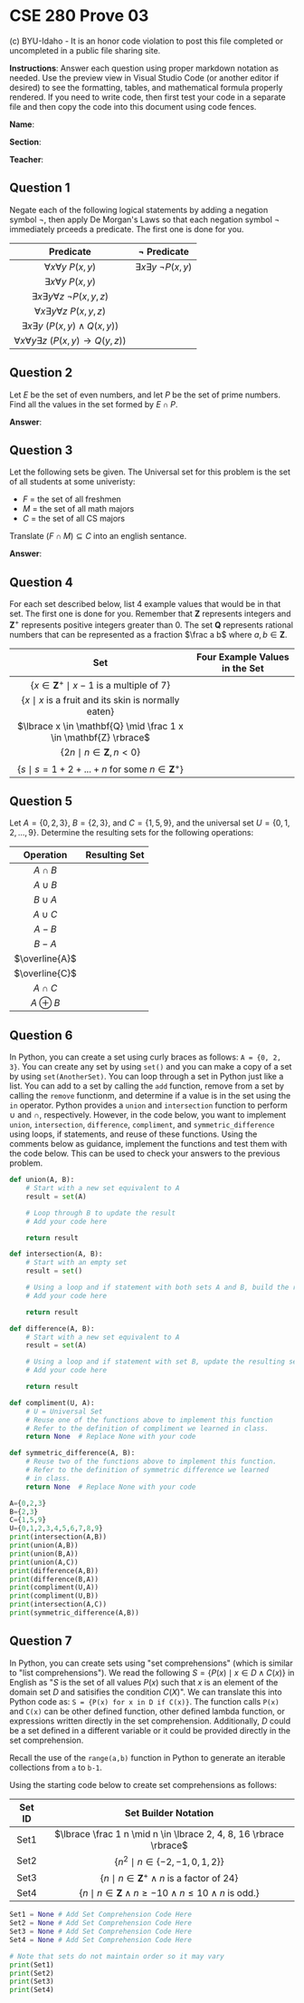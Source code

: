 # CSE 280 Prove 03

(c) BYU-Idaho - It is an honor code violation to post this
file completed or uncompleted in a public file sharing site.

**Instructions**: Answer each question using proper markdown notation as needed.  Use the preview view in Visual Studio Code (or another editor if desired) to see the formatting, tables, and mathematical formula properly rendered.  If you need to write code, then first test your code in a separate file and then copy the code into this document using code fences. 

**Name**:

**Section**:

**Teacher**:

## Question 1

Negate each of the following logical statements by adding a negation symbol $\neg$, then apply De Morgan's Laws so that each negation symbol $\neg$ immediately prceeds a predicate.  The first one is done for you.

|Predicate|$\neg$ Predicate|
|:-:|:-:|
|$\forall x \forall y \ P(x,y)$|$\exists x \exists y \ \neg P(x,y)$|
|$\exists x \forall y \ P(x,y)$||
|$\exists x \exists y \forall z \ \neg P(x,y,z)$||
|$\forall x \exists y \forall z \ P(x,y,z)$||
|$\exists x \exists y \ (P(x,y) \land Q(x,y))$||
|$\forall x \forall y \exists z \ (P(x,y) \to Q(y,z))$||

## Question 2

Let $E$ be the set of even numbers, and let $P$ be the set of prime numbers.  Find all the values in the set formed by $E \cap P$.

**Answer**:  

## Question 3

Let the following sets be given.  The Universal set for this problem is the set of all students at some univeristy:

* $F$ = the set of all freshmen
* $M$ = the set of all math majors
* $C$ = the set of all CS majors

Translate $(F \cap M) \subseteq C$ into an english sentance.

**Answer**:


## Question 4

For each set described below, list 4 example values that would be in that set.  The first one is done for you.  Remember that $\mathbf{Z}$ represents integers and $\mathbf{Z}^+$ represents positive integers greater than 0.  The set $\mathbf{Q}$ represents rational numbers that can be represented as a fraction $\frac a b$ where $a, b \in \mathbf{Z}$.

|Set|Four Example Values in the Set|
|:-:|:-:|
|$\lbrace x \in \mathbf{Z}^+ \mid x-1 \text{ is a multiple of 7} \rbrace$||
|$\lbrace x \mid x \text{ is a fruit and its skin is normally eaten} \rbrace$||
|$\lbrace x \in \mathbf{Q} \mid \frac 1 x \in \mathbf{Z} \rbrace$||
|$\lbrace 2n \mid n \in \mathbf{Z}, n \lt 0 \rbrace$||
|$\lbrace s \mid s = 1 + 2 + ... + n \text{ for some } n \in \mathbf{Z}^+ \rbrace$||

## Question 5

Let $A = \lbrace 0, 2, 3 \rbrace$, $B = \lbrace 2, 3 \rbrace$, and $C = \lbrace 1, 5, 9 \rbrace$, and the universal set $U = \lbrace 0, 1, 2, ...,  9 \rbrace$.  Determine the resulting sets for the following operations:

|Operation|Resulting Set|
|:-:|:-:|
|$A \cap B$||
|$A \cup B$||
|$B \cup A$||
|$A \cup C$||
|$A - B$||
|$B - A$||
|$\overline{A}$||
|$\overline{C}$||
|$A \cap C$||
|$A \oplus B$||


## Question 6

In Python, you can create a set using curly braces as follows: `A = {0, 2, 3}`.  You can create any set by using `set()` and you can make a copy of a set by using `set(AnotherSet)`.  You can loop through a set in Python just like a list.  You can add to a set by calling the `add` function, remove from a set by calling the `remove` functionm, and determine if a value is in the set using the `in` operator.  Python provides a `union` and `intersection` function to perform $\cup$ and $\cap$, respectively.  However, in the code below, you want to implement `union`, `intersection`, `difference`, `compliment`, and `symmetric_difference` using loops, if statements, and reuse of these functions.  Using the comments below as guidance, implement the functions and test them with the code below.  This can be used to check your answers to the previous problem.

```python
def union(A, B):
    # Start with a new set equivalent to A
    result = set(A)

    # Loop through B to update the result
    # Add your code here

    return result

def intersection(A, B):
    # Start with an empty set
    result = set()

    # Using a loop and if statement with both sets A and B, build the resulting set
    # Add your code here

    return result

def difference(A, B):
    # Start with a new set equivalent to A
    result = set(A)

    # Using a loop and if statement with set B, update the resulting set
    # Add your code here

    return result

def compliment(U, A):
    # U = Universal Set
    # Reuse one of the functions above to implement this function
    # Refer to the definition of compliment we learned in class.
    return None  # Replace None with your code

def symmetric_difference(A, B):
    # Reuse two of the functions above to implement this function.
    # Refer to the definition of symmetric difference we learned
    # in class.
    return None  # Replace None with your code

A={0,2,3}
B={2,3}
C={1,5,9}
U={0,1,2,3,4,5,6,7,8,9}
print(intersection(A,B))
print(union(A,B))
print(union(B,A))
print(union(A,C))
print(difference(A,B))
print(difference(B,A))
print(compliment(U,A))
print(compliment(U,B))
print(intersection(A,C))
print(symmetric_difference(A,B))
```

## Question 7

In Python, you can create sets using "set comprehensions" (which is similar to "list comprehensions").  We read the following $S = \lbrace P(x) \mid x \in D \land C(x) \rbrace$ in English as "$S$ is the set of all values $P(x)$ such that $x$ is an element of the domain set $D$ and satisifies the condition $C(X)$".  We can translate this into Python code as: `S = {P(x) for x in D if C(x)}`.  The function calls `P(x)` and `C(x)` can be other defined function, other defined lambda function, or expressions written directly in the set comprehension.  Additionally, $D$ could be a set defined in a different variable or it could be provided directly in the set comprehension.

Recall the use of the `range(a,b)` function in Python to generate an iterable collections from `a` to `b-1`.

Using the starting code below to create set comprehensions as follows:

|Set ID|Set Builder Notation|
|:-:|:-:|
|Set1|$\lbrace \frac 1 n \mid n \in \lbrace 2, 4, 8, 16 \rbrace \rbrace$|
|Set2|$\lbrace n^2 \mid n \in \lbrace -2, -1, 0, 1, 2 \rbrace \rbrace$|
|Set3|$\lbrace n \mid n \in \mathbf{Z}^+ \land n \text{ is a factor of } 24 \rbrace$|
|Set4|$\lbrace n \mid n \in \mathbf{Z} \land n \ge -10 \land n \le 10 \land n \text { is odd.} \rbrace$|


```python
Set1 = None # Add Set Comprehension Code Here
Set2 = None # Add Set Comprehension Code Here
Set3 = None # Add Set Comprehension Code Here
Set4 = None # Add Set Comprehension Code Here

# Note that sets do not maintain order so it may vary
print(Set1)
print(Set2)
print(Set3)
print(Set4)
```